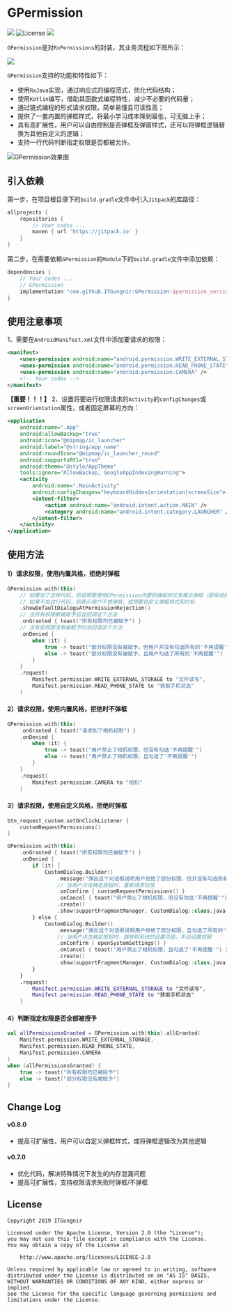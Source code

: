# GPermission

[![](https://jitpack.io/v/ITGungnir/GPermission.svg)](https://jitpack.io/#ITGungnir/GPermission)
![License](https://img.shields.io/badge/License-Apache2.0-blue.svg)
![](https://img.shields.io/badge/Email-itgungnir@163.com-ff69b4.svg)

`GPermission`是对`RxPermissions`的封装，其业务流程如下图所示：

![](./images/g_permission_instruction.png)

`GPermission`支持的功能和特性如下：
* 使用`RxJava`实现，通过响应式的编程范式，优化代码结构；
* 使用`Kotlin`编写，借助其函数式编程特性，减少不必要的代码量；
* 通过链式编程的形式请求权限，简单易懂且可读性高；
* 提供了一套内置的弹框样式，将最小学习成本降到最低，可无脑上手；
* 具有高扩展性，用户可以自由控制是否弹框及弹窗样式，还可以将弹框逻辑替换为其他自定义的逻辑；
* 支持一行代码判断指定权限是否都被允许。

![GPermission效果图](./images/demo.gif)

## 引入依赖
第一步，在项目根目录下的`build.gradle`文件中引入`Jitpack`的库路径：
```groovy
allprojects {
    repositories {
        // Your codes ...
        maven { url 'https://jitpack.io' }
    }
}
```

第二步，在需要依赖`GPermission`的`Module`下的`build.gradle`文件中添加依赖：
```groovy
dependencies {
    // Your codes ...
    // GPermission
    implementation "com.github.ITGungnir:GPermission:$permission_version"
}
```

## 使用注意事项
1、需要在`AndroidManifest.xml`文件中添加要请求的权限：
```xml
<manifest>
    <uses-permission android:name="android.permission.WRITE_EXTERNAL_STORAGE" />
    <uses-permission android:name="android.permission.READ_PHONE_STATE" />
    <uses-permission android:name="android.permission.CAMERA" />
    <!-- Your codes -->
</manifest>
```

**【重要！！！】** 2、设置将要进行权限请求的`Activity`的`configChanges`或`screenOrientation`属性，或者固定屏幕的方向：
```xml
<application
    android:name=".App"
    android:allowBackup="true"
    android:icon="@mipmap/ic_launcher"
    android:label="@string/app_name"
    android:roundIcon="@mipmap/ic_launcher_round"
    android:supportsRtl="true"
    android:theme="@style/AppTheme"
    tools:ignore="AllowBackup, GoogleAppIndexingWarning">
    <activity
        android:name=".MainActivity"
        android:configChanges="keyboardHidden|orientation|screenSize">
        <intent-filter>
            <action android:name="android.intent.action.MAIN" />
            <category android:name="android.intent.category.LAUNCHER" />
        </intent-filter>
    </activity>
</application>
```

## 使用方法
#### 1）请求权限，使用内置风格，拒绝时弹框
```kotlin
GPermission.with(this)
    // 如果加了这样代码，则说明要使用GPermission内置的弹框样式来展示弹框（即系统的AlertDialog）
    // 如果不加这行代码，则表示用户不想弹框，或想要自定义弹框样式和时机
    .showDefaultDialogsAtPermissionRejection()
    // 当所有权限都被赋予后会回调这个方法
    .onGranted { toast("所有权限均已被赋予") }
    // 当有些权限没有被赋予时会回调这个方法
    .onDenied {
        when (it) {
            true -> toast("部分权限没有被赋予，但用户并没有勾选所有的'不再提醒'")
            else -> toast("部分权限没有被赋予，且用户勾选了所有的'不再提醒'")
        }
    }
    .request(
        Manifest.permission.WRITE_EXTERNAL_STORAGE to "文件读写",
        Manifest.permission.READ_PHONE_STATE to "获取手机状态"
    )
```

#### 2）请求权限，使用内置风格，拒绝时不弹框
```kotlin
GPermission.with(this)
    .onGranted { toast("请求到了相机权限") }
    .onDenied {
        when (it) {
            true -> toast("用户禁止了相机权限，但没有勾选'不再提醒'")
            else -> toast("用户禁止了相机权限，且勾选了'不再提醒'")
        }
    }
    .request(
        Manifest.permission.CAMERA to "相机"
    )
```

#### 3）请求权限，使用自定义风格，拒绝时弹框
```kotlin
btn_request_custom.setOnClickListener {
    customRequestPermissions()
}
```
```kotlin
GPermission.with(this)
    .onGranted { toast("所有权限均已被赋予") }
    .onDenied {
        if (it) {
            CustomDialog.Builder()
                .message("弹出这个对话框说明用户拒绝了部分权限，但并没有勾选所有的'不再提醒'")
                // 当用户点击确定按钮时，重新请求权限
                .onConfirm { customRequestPermissions() }
                .onCancel { toast("用户禁止了相机权限，但没有勾选'不再提醒'") }
                .create()
                .show(supportFragmentManager, CustomDialog::class.java.simpleName)
        } else {
            CustomDialog.Builder()
                .message("弹出这个对话框说明用户拒绝了部分权限，且勾选了所有的'不再提醒'")
                // 当用户点击确定按钮时，跳转到系统的设置页面，手动设置权限
                .onConfirm { openSystemSettings() }
                .onCancel { toast("用户禁止了相机权限，且勾选了'不再提醒'") }
                .create()
                .show(supportFragmentManager, CustomDialog::class.java.simpleName)
        }
    }
    .request(
        Manifest.permission.WRITE_EXTERNAL_STORAGE to "文件读写",
        Manifest.permission.READ_PHONE_STATE to "获取手机状态"
    )
```

#### 4）判断指定权限是否全部被授予
```kotlin
val allPermissionsGranted = GPermission.with(this).allGranted(
    Manifest.permission.WRITE_EXTERNAL_STORAGE,
    Manifest.permission.READ_PHONE_STATE,
    Manifest.permission.CAMERA
)
when (allPermissionsGranted) {
    true -> toast("所有权限均已被授予")
    else -> toast("部分权限没有被赋予")
}
```

## Change Log
#### v0.8.0
* 提高可扩展性，用户可以自定义弹框样式，或将弹框逻辑改为其他逻辑

#### v0.7.0
* 优化代码，解决特殊情况下发生的内存泄漏问题
* 提高可扩展性，支持权限请求失败时弹框/不弹框

## License
```text
Copyright 2019 ITGungnir

Licensed under the Apache License, Version 2.0 (the "License");
you may not use this file except in compliance with the License.
You may obtain a copy of the License at

    http://www.apache.org/licenses/LICENSE-2.0

Unless required by applicable law or agreed to in writing, software
distributed under the License is distributed on an "AS IS" BASIS,
WITHOUT WARRANTIES OR CONDITIONS OF ANY KIND, either express or implied.
See the License for the specific language governing permissions and
limitations under the License.
```